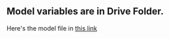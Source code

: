 ## Model variables are in Drive Folder.
Here's the model file in [this link](https://drive.google.com/drive/folders/1pVRpvywVybsK54okj6nB21P5qGprsEE5?usp=sharing)
